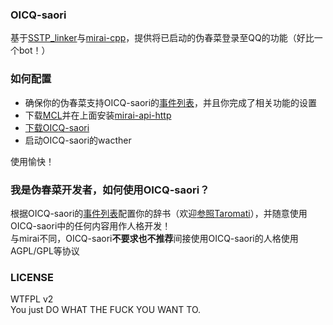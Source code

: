 ### OICQ-saori  
基于[SSTP_linker]( https://github.com/Taromati2/SSTP_linker )与[mirai-cpp]( https://github.com/cyanray/mirai-cpp )，提供将已启动的伪春菜登录至QQ的功能（好比一个bot！）  

### 如何配置  
- 确保你的伪春菜支持OICQ-saori的[事件列表]( ./docs/shiori_event_list.md )，并且你完成了相关功能的设置  
- 下载[MCL]( https://github.com/iTXTech/mirai-console-loader )并在上面安装[mirai-api-http]( https://github.com/project-mirai/mirai-api-http )  
- [下载OICQ-saori]( https://github.com/Taromati2/OICQ-saori/releases/latest )  
- 启动OICQ-saori的wacther  

使用愉快！  

### 我是伪春菜开发者，如何使用OICQ-saori？  
根据OICQ-saori的[事件列表]( ./docs/shiori_event_list.md )配置你的辞书（欢迎[参照Taromati]( https://github.com/Taromati2/ghost/tree/master/master/dic/communicate/other_app/OICQ/events.dic )），并随意使用OICQ-saori中的任何内容用作人格开发！  
与mirai不同，OICQ-saori**不要求也不推荐**间接使用OICQ-saori的人格使用AGPL/GPL等协议  

### LICENSE  
WTFPL v2  
You just DO WHAT THE FUCK YOU WANT TO.  
